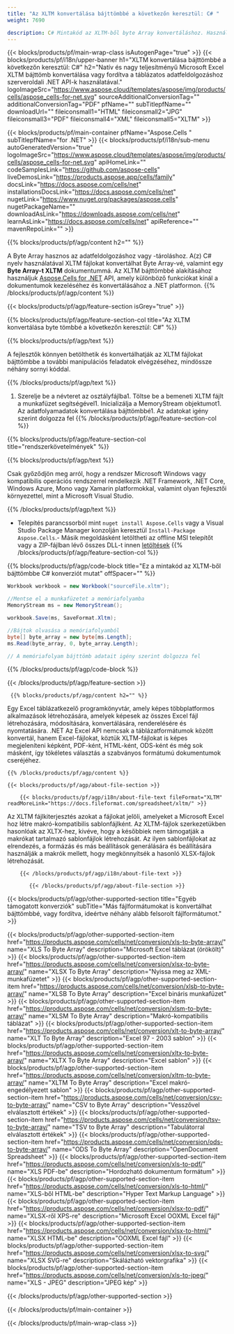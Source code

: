 ```yaml
---
title: "Az XLTM konvertálása bájttömbbé a következőn keresztül: C# "
weight: 7690

description: C# Mintakód az XLTM-ből byte Array konvertáláshoz. Használja ezt a kódot az Excel XLTM-ből Byte Array konvertálásához VB.NET, Asp.NET vagy bármely .NET alapú alkalmazáson belül.
---
```

{{< blocks/products/pf/main-wrap-class isAutogenPage="true" >}}
{{< blocks/products/pf/i18n/upper-banner h1="XLTM konvertálása bájttömbbé a következőn keresztül: C#" h2="Natív és nagy teljesítményű Microsoft Excel XLTM bájttömb konvertálása vagy fordítva a táblázatos adatfeldolgozáshoz szerveroldali .NET API-k használatával." logoImageSrc="https://www.aspose.cloud/templates/aspose/img/products/cells/aspose_cells-for-net.svg" sourceAdditionalConversionTag="" additionalConversionTag="PDF" pfName="" subTitlepfName="" downloadUrl="" fileiconsmall1="HTML" fileiconsmall2="JPG" fileiconsmall3="PDF" fileiconsmall4="XML" fileiconsmall5="XLTM" >}}

{{< blocks/products/pf/main-container pfName="Aspose.Cells " subTitlepfName="for .NET" >}}
{{< blocks/products/pf/i18n/sub-menu autoGeneratedVersion="true" logoImageSrc="https://www.aspose.cloud/templates/aspose/img/products/cells/aspose_cells-for-net.svg" apiHomeLink="" codeSamplesLink="https://github.com/aspose-cells" liveDemosLink="https://products.aspose.app/cells/family" docsLink="https://docs.aspose.com/cells/net" installationsDocsLink="https://docs.aspose.com/cells/net" nugetLink="https://www.nuget.org/packages/aspose.cells" nugetPackageName="" downloadAsLink="https://downloads.aspose.com/cells/net" learnAsLink="https://docs.aspose.com/cells/net" apiReference="" mavenRepoLink="" >}}

{{% blocks/products/pf/agp/content h2="" %}}

 A Byte Array hasznos az adatfeldolgozáshoz vagy -tároláshoz. A(z) C# nyelv használatával XLTM fájlokat konvertálhat Byte Array-vé, valamint egy **Byte Array-t XLTM** dokumentummá. Az XLTM bájttömbbé alakításához használjuk
 [Aspose.Cells for .NET](https://products.aspose.com/cells/net) 
 API, amely különböző funkciókat kínál a dokumentumok kezeléséhez és konvertálásához a .NET platformon. 
{{% /blocks/products/pf/agp/content %}}

{{< blocks/products/pf/agp/feature-section isGrey="true" >}}

{{% blocks/products/pf/agp/feature-section-col title="Az XLTM konvertálása byte tömbbé a következőn keresztül: C#" %}}

{{% blocks/products/pf/agp/text %}}

 A fejlesztők könnyen betölthetik és konvertálhatják az XLTM fájlokat bájttömbbe a további manipulációs feladatok elvégzéséhez, mindössze néhány sornyi kóddal.

{{% /blocks/products/pf/agp/text %}}

1. Szerelje be a névteret az osztályfájlba1. Töltse be a bemeneti XLTM fájlt a munkafüzet segítségével1. Inicializálja a MemoryStream objektumot1. Az adatfolyamadatok konvertálása bájttömbbé1. Az adatokat igény szerint dolgozza fel
{{% /blocks/products/pf/agp/feature-section-col %}}

{{% blocks/products/pf/agp/feature-section-col title="rendszerkövetelmények" %}}

{{% blocks/products/pf/agp/text %}}

 Csak győződjön meg arról, hogy a rendszer Microsoft Windows vagy kompatibilis operációs rendszerrel rendelkezik .NET Framework, .NET Core, Windows Azure, Mono vagy Xamarin platformokkal, valamint olyan fejlesztői környezettel, mint a Microsoft Visual Studio. 

{{% /blocks/products/pf/agp/text %}}

- Telepítés parancssorból mint <code>nuget install Aspose.Cells</code> vagy a Visual Studio Package Manager konzolján keresztül <code>Install-Package Aspose.Cells</code>.- Másik megoldásként letöltheti az offline MSI telepítőt vagy a ZIP-fájlban lévő összes DLL-t innen <a href="https://downloads.aspose.com/cells/net">letöltések</a>
{{% /blocks/products/pf/agp/feature-section-col %}}

{{% blocks/products/pf/agp/code-block title="Ez a mintakód az XLTM-ből bájttömbbe C# konverziót mutat" offSpacer="" %}}

```cs
Workbook workbook = new Workbook("sourceFile.xltm");

//Mentse el a munkafüzetet a memóriafolyamba
MemoryStream ms = new MemoryStream();

workbook.Save(ms, SaveFormat.Xltm);

//Bájtok olvasása a memóriafolyamból
byte[] byte_array = new byte[ms.Length];
ms.Read(byte_array, 0, byte_array.Length);

// A memóriafolyam bájttömb adatait igény szerint dolgozza fel 


```

{{% /blocks/products/pf/agp/code-block %}}

{{< /blocks/products/pf/agp/feature-section >}}

<!-- aboutfile Starts -->
      
     {{% blocks/products/pf/agp/content h2="" %}}

Egy Excel táblázatkezelő programkönyvtár, amely képes többplatformos alkalmazások létrehozására, amelyek képesek az összes Excel fájl létrehozására, módosítására, konvertálására, renderelésére és nyomtatására. .NET Az Excel API nemcsak a táblázatformátumok között konvertál, hanem Excel-fájlokat, köztük XLTM-fájlokat is képes megjeleníteni képként, PDF-ként, HTML-ként, ODS-ként és még sok másként, így tökéletes választás a szabványos formátumú dokumentumok cseréjéhez.



    {{% /blocks/products/pf/agp/content %}}

    {{< blocks/products/pf/agp/about-file-section >}}

        {{< blocks/products/pf/agp/i18n/about-file-text fileFormat="XLTM" readMoreLink="https://docs.fileformat.com/spreadsheet/xltm/" >}}
Az XLTM fájlkiterjesztés azokat a fájlokat jelöli, amelyeket a Microsoft Excel hoz létre makró-kompatibilis sablonfájlként. Az XLTM-fájlok szerkezetükben hasonlóak az XLTX-hez, kivéve, hogy a későbbiek nem támogatják a makrókat tartalmazó sablonfájlok létrehozását. Az ilyen sablonfájlokat az elrendezés, a formázás és más beállítások generálására és beállítására használják a makrók mellett, hogy megkönnyítsék a hasonló XLSX-fájlok létrehozását.

        {{< /blocks/products/pf/agp/i18n/about-file-text >}}

           {{< /blocks/products/pf/agp/about-file-section >}}

<!-- aboutfile Ends -->

{{< blocks/products/pf/agp/other-supported-section title="Egyéb támogatott konverziók" subTitle="Más fájlformátumokat is konvertálhat bájttömbbé, vagy fordítva, ideértve néhány alább felsorolt fájlformátumot." >}}

{{< blocks/products/pf/agp/other-supported-section-item href="https://products.aspose.com/cells/net/conversion/xls-to-byte-array/" name="XLS To Byte Array" description="Microsoft Excel táblázat (örökölt)" >}} {{< blocks/products/pf/agp/other-supported-section-item href="https://products.aspose.com/cells/net/conversion/xlsx-to-byte-array/" name="XLSX To Byte Array" description="Nyissa meg az XML-munkafüzetet" >}} {{< blocks/products/pf/agp/other-supported-section-item href="https://products.aspose.com/cells/net/conversion/xlsb-to-byte-array/" name="XLSB To Byte Array" description="Excel bináris munkafüzet" >}} {{< blocks/products/pf/agp/other-supported-section-item href="https://products.aspose.com/cells/net/conversion/xlsm-to-byte-array/" name="XLSM To Byte Array" description="Makró-kompatibilis táblázat" >}} {{< blocks/products/pf/agp/other-supported-section-item href="https://products.aspose.com/cells/net/conversion/xlt-to-byte-array/" name="XLT To Byte Array" description="Excel 97 - 2003 sablon" >}} {{< blocks/products/pf/agp/other-supported-section-item href="https://products.aspose.com/cells/net/conversion/xltx-to-byte-array/" name="XLTX To Byte Array" description="Excel sablon" >}} {{< blocks/products/pf/agp/other-supported-section-item href="https://products.aspose.com/cells/net/conversion/xltm-to-byte-array/" name="XLTM To Byte Array" description="Excel makró-engedélyezett sablon" >}} {{< blocks/products/pf/agp/other-supported-section-item href="https://products.aspose.com/cells/net/conversion/csv-to-byte-array/" name="CSV to Byte Array" description="Vesszővel elválasztott értékek" >}} {{< blocks/products/pf/agp/other-supported-section-item href="https://products.aspose.com/cells/net/conversion/tsv-to-byte-array/" name="TSV to Byte Array" description="Tabulátorral elválasztott értékek" >}} {{< blocks/products/pf/agp/other-supported-section-item href="https://products.aspose.com/cells/net/conversion/ods-to-byte-array/" name="ODS To Byte Array" description="OpenDocument Spreadsheet" >}} {{< blocks/products/pf/agp/other-supported-section-item href="https://products.aspose.com/cells/net/conversion/xls-to-pdf/" name="XLS PDF-be" description="Hordozható dokumentum formátum" >}} {{< blocks/products/pf/agp/other-supported-section-item href="https://products.aspose.com/cells/net/conversion/xls-to-html/" name="XLS-ből HTML-be" description="Hyper Text Markup Language" >}} {{< blocks/products/pf/agp/other-supported-section-item href="https://products.aspose.com/cells/net/conversion/xlsx-to-pdf/" name="XLSX-ről XPS-re" description="Microsoft Excel OOXML Excel fájl" >}} {{< blocks/products/pf/agp/other-supported-section-item href="https://products.aspose.com/cells/net/conversion/xlsx-to-html/" name="XLSX HTML-be" description="OOXML Excel fájl" >}} {{< blocks/products/pf/agp/other-supported-section-item href="https://products.aspose.com/cells/net/conversion/xlsx-to-svg/" name="XLSX SVG-re" description="Skálázható vektorgrafika" >}} {{< blocks/products/pf/agp/other-supported-section-item href="https://products.aspose.com/cells/net/conversion/xls-to-jpeg/" name="XLS - JPEG" description="JPEG kép" >}} 

{{< /blocks/products/pf/agp/other-supported-section >}}

{{< /blocks/products/pf/main-container >}}
    
{{< /blocks/products/pf/main-wrap-class >}}
